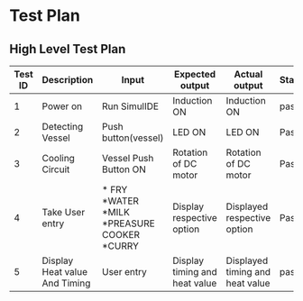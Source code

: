 # Test Plan
## High Level Test Plan
|Test ID|	Description|	 Input|	Expected output|	Actual output|	Status|
|---|---|---|----|---|---|
|1|	Power on	|Run SimulIDE|	Induction ON|	Induction ON|	pass|
|2|	Detecting Vessel|	Push button(vessel)|	LED ON|	LED ON	|Pass|
|3	|Cooling Circuit|	Vessel Push Button ON|	Rotation of DC motor| 	Rotation of DC motor| 	Pass|
|4	|Take User entry|	*	FRY	*WATER *MILK *PREASURE COOKER *CURRY|	Display respective option|	Displayed respective option|	Pass|
|5	|Display Heat value And Timing|	User entry| 	Display timing and heat value|	Displayed timing and heat value|	pass|



